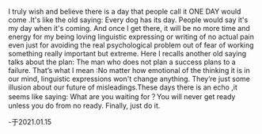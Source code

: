I truly wish and believe there is a day that people call it ONE DAY would come .It's like the old saying: Every dog has its day. People would say it's my day when it's coming. And once I get there, it will be no more time and energy for my being loving linguistic expressing or writing of no actual pain even just for avoiding the real psychological problem out of fear of working something really important but extreme. Here I recalls another old saying talks about the plan: The man who does not plan a success plans to a failure. That’s what I mean :No matter how emotional of the thinking it is in our mind, linguistic expressions won't change anything. They’re just some illusion about our future of misleadings.These days there is an echo ,it seems like saying: What are you waiting for？You will never get ready unless you do from no ready. Finally,  just do it.

-于2021.01.15
